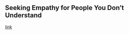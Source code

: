 ## Seeking Empathy for People You Don’t Understand

[link](https://www.psychologytoday.com/intl/blog/peace-and-war/202101/seeking-empathy-people-you-don-t-understand)
